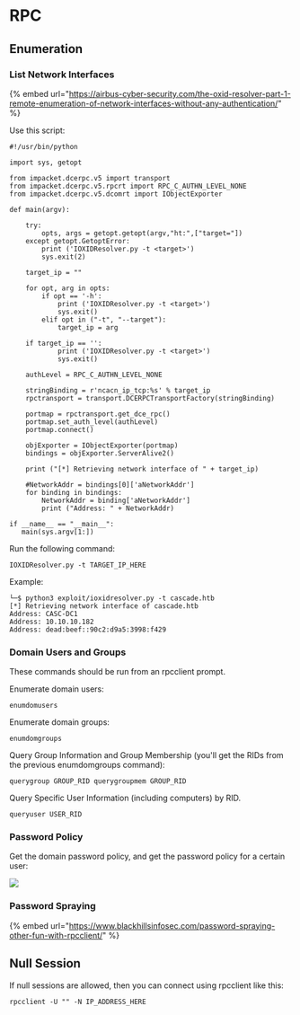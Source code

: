 # RPC

## Enumeration

### List Network Interfaces

{% embed url="https://airbus-cyber-security.com/the-oxid-resolver-part-1-remote-enumeration-of-network-interfaces-without-any-authentication/" %}

Use this script:

```
#!/usr/bin/python

import sys, getopt

from impacket.dcerpc.v5 import transport
from impacket.dcerpc.v5.rpcrt import RPC_C_AUTHN_LEVEL_NONE
from impacket.dcerpc.v5.dcomrt import IObjectExporter

def main(argv):

    try:
        opts, args = getopt.getopt(argv,"ht:",["target="])
    except getopt.GetoptError:
        print ('IOXIDResolver.py -t <target>')
        sys.exit(2)

    target_ip = ""

    for opt, arg in opts:
        if opt == '-h':
            print ('IOXIDResolver.py -t <target>')
            sys.exit()
        elif opt in ("-t", "--target"):
            target_ip = arg

    if target_ip == '':
            print ('IOXIDResolver.py -t <target>')
            sys.exit()

    authLevel = RPC_C_AUTHN_LEVEL_NONE

    stringBinding = r'ncacn_ip_tcp:%s' % target_ip
    rpctransport = transport.DCERPCTransportFactory(stringBinding)

    portmap = rpctransport.get_dce_rpc()
    portmap.set_auth_level(authLevel)
    portmap.connect()

    objExporter = IObjectExporter(portmap)
    bindings = objExporter.ServerAlive2()

    print ("[*] Retrieving network interface of " + target_ip)

    #NetworkAddr = bindings[0]['aNetworkAddr']
    for binding in bindings:
        NetworkAddr = binding['aNetworkAddr']
        print ("Address: " + NetworkAddr)

if __name__ == "__main__":
   main(sys.argv[1:])
```

Run the following command:

```
IOXIDResolver.py -t TARGET_IP_HERE
```

Example:

```
└─$ python3 exploit/ioxidresolver.py -t cascade.htb  
[*] Retrieving network interface of cascade.htb
Address: CASC-DC1
Address: 10.10.10.182
Address: dead:beef::90c2:d9a5:3998:f429
```

### Domain Users and Groups

These commands should be run from an rpcclient prompt.

Enumerate domain users:&#x20;

```
enumdomusers
```

Enumerate domain groups:&#x20;

```
enumdomgroups
```

Query Group Information and Group Membership (you'll get the RIDs from the previous enumdomgroups command):&#x20;

```
querygroup GROUP_RID querygroupmem GROUP_RID
```

Query Specific User Information (including computers) by RID.&#x20;

```
queryuser USER_RID
```

### Password Policy

Get the domain password policy, and get the password policy for a certain user:

![](https://lh3.googleusercontent.com/YmxbEm\_PQo4g2bL3C1zOmblzPrG5Q68rVai0QELpRoTaVeKFcOZpgKyg-6AyFjmeAOUd8kbajmDWp9ax-zo93YrwOFNW4zHDDJW67LlQI8AwWkhSr9t\_xTurrkNvOFELXi2\_0dYavSLkUzvWHw)



### Password Spraying

{% embed url="https://www.blackhillsinfosec.com/password-spraying-other-fun-with-rpcclient/" %}

## Null Session

If null sessions are allowed, then you can connect using rpcclient like this:&#x20;

```
rpcclient -U "" -N IP_ADDRESS_HERE
```
